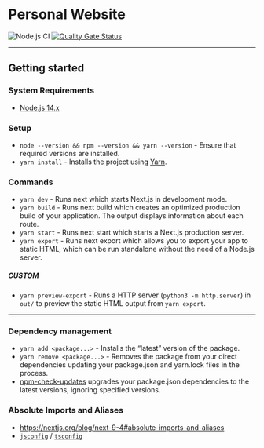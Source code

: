 # Personal Website

![Node.js CI](https://github.com/ndrsllwngr/andreasellwanger.com/workflows/Node.js%20CI/badge.svg?branch=develop) [![Quality Gate Status](https://sonarcloud.io/api/project_badges/measure?project=ndrsllwngr_andreasellwanger.com&metric=alert_status)](https://sonarcloud.io/dashboard?id=ndrsllwngr_andreasellwanger.com) 

---

## Getting started

### System Requirements
- [Node.js 14.x](https://nodejs.org/en/)

### Setup
- `node --version && npm --version && yarn --version` - Ensure that required versions are installed.
- `yarn install` - Installs the project using [Yarn](https://yarnpkg.com/getting-started/install).

### Commands
- `yarn dev` - Runs next which starts Next.js in development mode.
- `yarn build` - Runs next build which creates an optimized production build of your application. The output displays information about each route.
- `yarn start` - Runs next start which starts a Next.js production server.
- `yarn export` - Runs next export which allows you to export your app to static HTML, which can be run standalone without the need of a Node.js server.

##### CUSTOM
- `yarn preview-export` - Runs a HTTP server (`python3 -m http.server`) in `out/` to preview the static HTML output from `yarn export`.

---

### Dependency management
- `yarn add <package...>` - Installs the “latest” version of the package.
- `yarn remove <package...>` - Removes the package from your direct dependencies updating your package.json and yarn.lock files in the process.
- [npm-check-updates](https://www.npmjs.com/package/npm-check-updates) upgrades your package.json dependencies to the latest versions, ignoring specified versions.

### Absolute Imports and Aliases
- https://nextjs.org/blog/next-9-4#absolute-imports-and-aliases
- [`jsconfig`](https://code.visualstudio.com/docs/languages/jsconfig#_jsconfig-options) / [`tsconfig`](https://www.typescriptlang.org/tsconfig#baseUrl)


